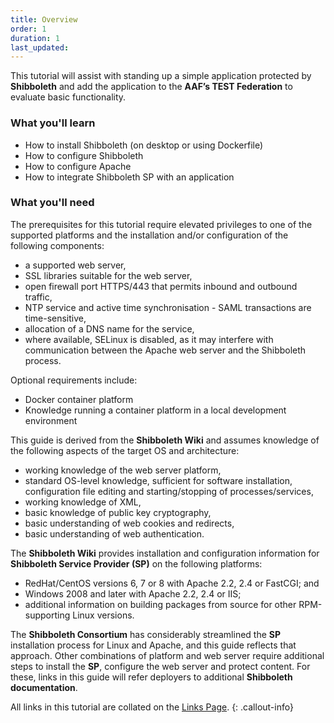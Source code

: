 ```yaml
---
title: Overview
order: 1
duration: 1
last_updated:
---
```


This tutorial will assist with standing up a simple application protected by **Shibboleth** and add the application
to the **AAF’s TEST Federation** to evaluate basic functionality.

### What you'll learn
- How to install Shibboleth (on desktop or using Dockerfile)
- How to configure Shibboleth
- How to configure Apache
- How to integrate Shibboleth SP with an application

### What you'll need

The prerequisites for this tutorial require elevated privileges to one of the supported platforms and the installation 
and/or configuration of the following components:

- a supported web server, 
- SSL libraries suitable for the web server,
- open firewall port HTTPS/443 that permits inbound and outbound traffic,
- NTP service and active time synchronisation - SAML transactions are time-sensitive,
- allocation of a DNS name for the service,
- where available, SELinux is disabled, as it may interfere with communication between the Apache web server and 
the Shibboleth process.

Optional requirements include:
- Docker container platform
- Knowledge running a container platform in a local development environment

This guide is derived from the **Shibboleth Wiki** and assumes knowledge of the following aspects of the target OS and
architecture:

- working knowledge of the web server platform,
- standard OS-level knowledge, sufficient for software installation, configuration file editing and starting/stopping of processes/services,
- working knowledge of XML,
- basic knowledge of public key cryptography,
- basic understanding of web cookies and redirects,
- basic understanding of web authentication.

The **Shibboleth Wiki** provides installation and configuration information for **Shibboleth Service Provider (SP)** on
the following platforms:

- RedHat/CentOS versions 6, 7 or 8 with Apache 2.2, 2.4 or FastCGI; and
- Windows 2008 and later with Apache 2.2, 2.4 or IIS;
- additional information on building packages from source for other RPM-supporting Linux versions.


The **Shibboleth Consortium** has considerably streamlined the **SP** installation process for Linux and Apache, and
this guide reflects that approach. Other combinations of platform and web server require additional steps to install
the **SP**, configure the web server and protect content. For these, links in this guide will refer deployers to
additional **Shibboleth documentation**.

All links in this tutorial are collated on the [Links Page](/saml-integration/10-links).
{: .callout-info}